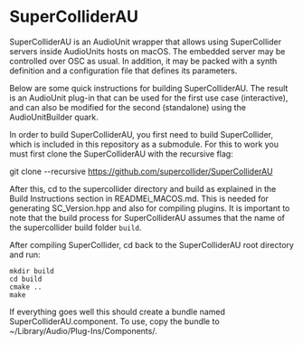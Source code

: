 SuperColliderAU
===============

SuperColliderAU is an AudioUnit wrapper that allows using SuperCollider servers inside AudioUnits hosts on macOS. The embedded server may be controlled over OSC as usual. In addition, it may be packed with a synth definition and a configuration file that defines its parameters.

Below are some quick instructions for building SuperColliderAU. The result is an AudioUnit plug-in that can be used for the first use case (interactive), and can also be modified for the second (standalone) using the AudioUnitBuilder quark.

In order to build SuperColliderAU, you first need to build SuperCollider, which is included in this repository as a submodule. For this to work you must first clone the SuperColliderAU with the recursive flag:

git clone --recursive https://github.com/supercollider/SuperColliderAU

After this, cd to the supercollider directory and build as explained in the Build Instructions section in READMEi\_MACOS.md. This is needed for generating SC\_Version.hpp and also for compiling plugins. It is important to note that the build process for SuperColliderAU assumes that the name of the supercollider build folder `build`.

After compiling SuperCollider, cd back to the SuperColliderAU root directory and run:

    mkdir build
    cd build
    cmake ..
    make

If everything goes well this should create a bundle named SuperColliderAU.component. To use, copy the bundle to ~/Library/Audio/Plug-Ins/Components/.
